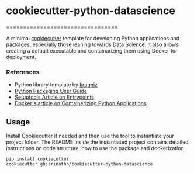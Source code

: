 # cookiecutter-python-datascience
=================================

A minimal [cookiecutter](https://cookiecutter.readthedocs.io/en/stable/) template for 
developing Python applications and packages, especially those leaning towards Data Science.
It also allows creating a default executable and containarizing them using Docker for deployment.

### References
- Python library template by [kragniz](https://github.com/kragniz/cookiecutter-pypackage-minimal)
- [Python Packaging User Guide](https://packaging.python.org/en/latest/)
- [Setuptools Article on Entrypoints](https://setuptools.pypa.io/en/latest/userguide/entry_point.html)
- [Docker's article on Containerizing Python Applications](https://docs.docker.com/language/python/containerize/)


Usage
-----

Install Cookiecutter if needed and then use the tool to instantiate your project folder.
The README inside the instantiated project contains detailed instructions on code
structure, how to use the package and dockerization

```
pip install cookiecutter
cookiecutter gh:srinathh/cookiecutter-python-datascience
```
